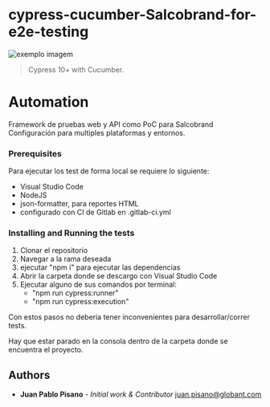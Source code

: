 # cypress-cucumber-Salcobrand-for-e2e-testing

<img src="https://media-exp1.licdn.com/dms/image/C4E0BAQF1dg2KtKFdPg/company-logo_200_200/0/1626295436859?e=2159024400&v=beta&t=Ib_T9PXXQxkHRKnj3Oe65EKuR6EAh01IgAA6IGvU0FY" alt="exemplo imagem">

> Cypress 10+ with Cucumber.

# Automation

Framework de pruebas web y API como PoC para Salcobrand
Configuración para multiples plataformas y entornos.              

### Prerequisites

Para ejecutar los test de forma local se requiere lo siguiente:

* Visual Studio Code
* NodeJS
* json-formatter, para reportes HTML
* configurado con CI de Gitlab en .gitlab-ci.yml

### Installing and Running the tests

1. Clonar el repositorio 
2. Navegar a la rama deseada
3. ejecutar "npm i" para ejecutar las dependencias
4. Abrir la carpeta donde se descargo con Visual Studio Code
6. Ejecutar alguno de sus comandos por terminal:
    - "npm run cypress:runner"
    - "npm run cypress:execution"

Con estos pasos no deberia tener inconvenientes para desarrollar/correr tests.




Hay que estar parado en la consola dentro de la carpeta donde se encuentra el proyecto.
              
## Authors

* **Juan Pablo Pisano** - *Initial work & Contributor*
juan.pisano@globant.com